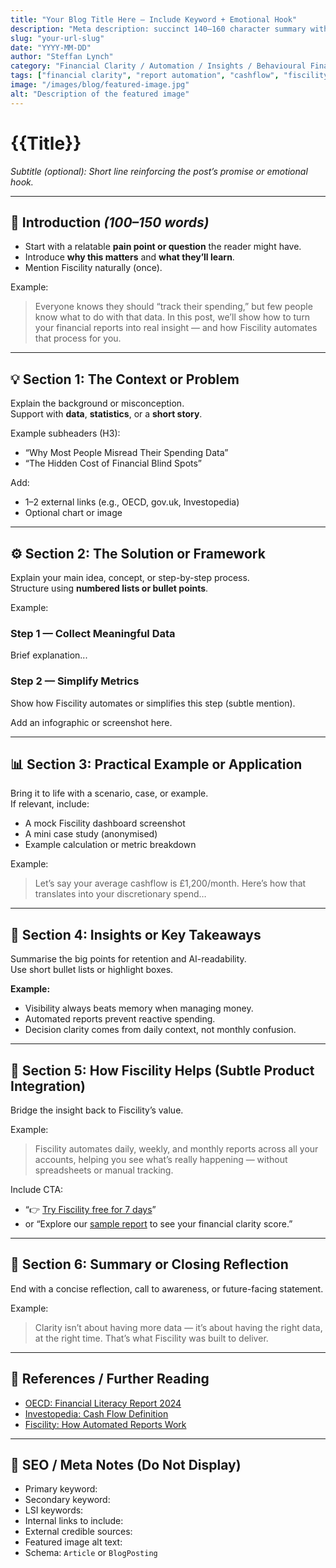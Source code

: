 ```yaml
---
title: "Your Blog Title Here – Include Keyword + Emotional Hook"
description: "Meta description: succinct 140–160 character summary with action verb and benefit."
slug: "your-url-slug"
date: "YYYY-MM-DD"
author: "Steffan Lynch"
category: "Financial Clarity / Automation / Insights / Behavioural Finance"
tags: ["financial clarity", "report automation", "cashflow", "fiscility"]
image: "/images/blog/featured-image.jpg"
alt: "Description of the featured image"
---
```


# {{Title}}
*Subtitle (optional): Short line reinforcing the post’s promise or emotional hook.*

---

## 🏁 Introduction  _(100–150 words)_
- Start with a relatable **pain point or question** the reader might have.  
- Introduce **why this matters** and **what they’ll learn**.  
- Mention Fiscility naturally (once).  

Example:
> Everyone knows they should “track their spending,” but few people know what to do with that data. In this post, we’ll show how to turn your financial reports into real insight — and how Fiscility automates that process for you.

---

## 💡 Section 1: The Context or Problem  
Explain the background or misconception.  
Support with **data**, **statistics**, or a **short story**.  

Example subheaders (H3):
- “Why Most People Misread Their Spending Data”
- “The Hidden Cost of Financial Blind Spots”

Add:
- 1–2 external links (e.g., OECD, gov.uk, Investopedia)
- Optional chart or image

---

## ⚙️ Section 2: The Solution or Framework  
Explain your main idea, concept, or step-by-step process.  
Structure using **numbered lists or bullet points**.  

Example:
### Step 1 — Collect Meaningful Data  
Brief explanation...

### Step 2 — Simplify Metrics  
Show how Fiscility automates or simplifies this step (subtle mention).

Add an infographic or screenshot here.

---

## 📊 Section 3: Practical Example or Application  
Bring it to life with a scenario, case, or example.  
If relevant, include:
- A mock Fiscility dashboard screenshot  
- A mini case study (anonymised)  
- Example calculation or metric breakdown  

Example:
> Let’s say your average cashflow is £1,200/month. Here’s how that translates into your discretionary spend…

---

## 🧠 Section 4: Insights or Key Takeaways  
Summarise the big points for retention and AI-readability.  
Use short bullet lists or highlight boxes.  

**Example:**
- Visibility always beats memory when managing money.  
- Automated reports prevent reactive spending.  
- Decision clarity comes from daily context, not monthly confusion.

---

## 🚀 Section 5: How Fiscility Helps (Subtle Product Integration)
Bridge the insight back to Fiscility’s value.  

Example:
> Fiscility automates daily, weekly, and monthly reports across all your accounts, helping you see what’s really happening — without spreadsheets or manual tracking.

Include CTA:
- “👉 [Try Fiscility free for 7 days](https://app.fiscility.com/signup)”  
- or “Explore our [sample report](https://fiscility.com/sample-report) to see your financial clarity score.”

---

## 🧭 Section 6: Summary or Closing Reflection  
End with a concise reflection, call to awareness, or future-facing statement.  

Example:
> Clarity isn’t about having more data — it’s about having the right data, at the right time. That’s what Fiscility was built to deliver.

---

## 🔗 References / Further Reading  
- [OECD: Financial Literacy Report 2024](#)
- [Investopedia: Cash Flow Definition](#)
- [Fiscility: How Automated Reports Work](#)

---

## 🧰 SEO / Meta Notes (Do Not Display)
- Primary keyword:  
- Secondary keyword:  
- LSI keywords:  
- Internal links to include:  
- External credible sources:  
- Featured image alt text:  
- Schema: `Article` or `BlogPosting`
